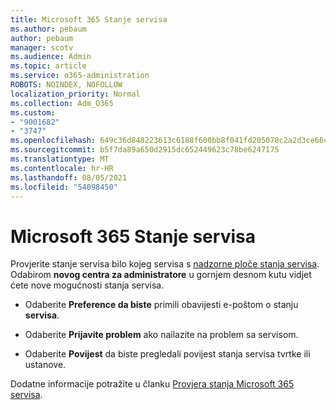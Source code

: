 ```yaml
---
title: Microsoft 365 Stanje servisa
ms.author: pebaum
author: pebaum
manager: scotv
ms.audience: Admin
ms.topic: article
ms.service: o365-administration
ROBOTS: NOINDEX, NOFOLLOW
localization_priority: Normal
ms.collection: Adm_O365
ms.custom:
- "9001682"
- "3747"
ms.openlocfilehash: 649c36d848223613c6188f600bb8f041fd205078c2a2d3ce66cb3387a4f84bd7
ms.sourcegitcommit: b5f7da89a650d2915dc652449623c78be6247175
ms.translationtype: MT
ms.contentlocale: hr-HR
ms.lasthandoff: 08/05/2021
ms.locfileid: "54098450"
---
```

# <a name="microsoft-365-service-health"></a>Microsoft 365 Stanje servisa


Provjerite stanje servisa bilo kojeg servisa s [nadzorne ploče stanja servisa](https://admin.microsoft.com/Adminportal/Home?source=applauncher#/servicehealth). Odabirom **novog centra za administratore** u gornjem desnom kutu vidjet ćete nove mogućnosti stanja servisa.

- Odaberite **Preference da biste** primili obavijesti e-poštom o stanju **servisa**.

- Odaberite **Prijavite problem** ako nailazite na problem sa servisom.

- Odaberite **Povijest** da biste pregledali povijest stanja servisa tvrtke ili ustanove. 

Dodatne informacije potražite u članku [Provjera stanja Microsoft 365 servisa](https://docs.microsoft.com/office365/enterprise/view-service-health). 